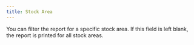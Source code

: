 ```yaml
---
title: Stock Area
---
```



You can filter the report for a specific stock area. If this field is left blank, the report is printed for all stock areas.

